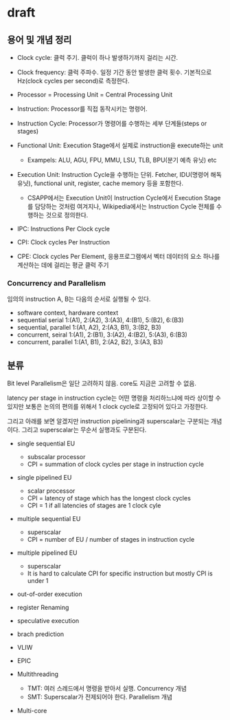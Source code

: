 #   draft

##  용어 및 개념 정리
*   Clock cycle: 클럭 주기. 클럭이 하나 발생하기까지 걸리는 시간.
*   Clock frequency: 클럭 주파수. 일정 기간 동안 발생한 클럭 횟수. 기본적으로 Hz(clock cycles per second)로 측정한다.

*   Processor = Processing Unit = Central Processing Unit
*   Instruction: Processor를 직접 동작시키는 명령어.
*   Instruction Cycle: Processor가 명령어를 수행하는 세부 단계들(steps or stages)

*   Functional Unit: Execution Stage에서 실제로 instruction을 execute하는 unit
    *   Exampels: ALU, AGU, FPU, MMU, LSU, TLB, BPU(분기 예측 유닛) etc
*   Execution Unit: Instruction Cycle을 수행하는 단위. Fetcher, IDU(명령어 해독 유닛), functional unit, register, cache memory 등을 포함한다.
    *   CSAPP에서는 Execution Unit이 Instruction Cycle에서 Execution Stage를 담당하는 것처럼 여겨지나, Wikipedia에서는 Instruction Cycle 전체를 수행하는 것으로 정의한다.


*   IPC: Instructions Per Clock cycle
*   CPI: Clock cycles Per Instruction
*   CPE: Clock cycles Per Element, 응용프로그램에서 벡터 데이터의 요소 하나를 계산하는 데에 걸리는 평균 클럭 주기


### Concurrency and Parallelism
임의의 instruction A, B는 다음의 순서로 실행될 수 있다.
*   software context, hardware context
*   sequential   serial    1:(A1), 2:(A2), 3:(A3), 4:(B1), 5:(B2), 6:(B3)
*   sequential,  parallel  1:(A1, A2), 2:(A3, B1), 3:(B2, B3)
*   concurrent,  seiral    1:(A1), 2:(B1), 3:(A2), 4:(B2), 5:(A3), 6:(B3)
*   concurrent,  parallel  1:(A1, B1), 2:(A2, B2), 3:(A3, B3)


##  분류
Bit level Parallelism은 일단 고려하지 않음.
core도 지금은 고려할 수 없음.

latency per stage in instruction cycle는 어떤 명령을 처리하느냐에 따라 상이할 수 있지만 보통은 논의의 편의를 위해서 1 clock cycle로 고정되어 있다고 가정한다.

그리고 아래를 보면 알겠지만 instruction pipelining과 superscalar는 구분되는 개념이다. 그리고 superscalar는 무순서 실행과도 구분된다.

*   single   sequential EU
    *   subscalar processor
    *   CPI = summation of clock cycles per stage in instruction cycle
*   single   pipelined  EU
    *   scalar processor
    *   CPI =  latency of stage which has the longest clock cycles
    *   CPI = 1 if all latencies of stages are 1 clock cyle
*   multiple sequential EU
    *   superscalar
    *   CPI = number of EU / number of stages in instruction cycle
*   multiple pipelined  EU
    *   superscalar
    *   It is hard to calculate CPI for specific instruction but mostly CPI is under 1



*   out-of-order execution
*   register Renaming
*   speculative execution
*   brach prediction


*   VLIW
*   EPIC
*   Multithreading
    *   TMT: 여러 스레드에서 명령을 받아서 실행. Concurrency 개념
    *   SMT: Superscalar가 전제되어야 한다.  Parallelism 개념
*   Multi-core